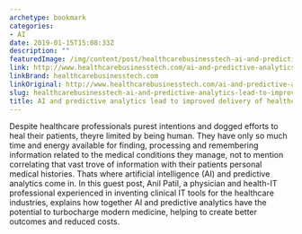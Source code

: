 ```yaml
---
archetype: bookmark
categories:
- AI
date: 2019-01-15T15:08:33Z
description: ""
featuredImage: /img/content/post/healthcarebusinesstech-ai-and-predictive-analytics-lead-to-improved-delivery-of-healthcare-services.JPG
link: http://www.healthcarebusinesstech.com/ai-and-predictive-analytics-lead-to-improved-delivery-of-healthcare-services/
linkBrand: healthcarebusinesstech.com
linkOriginal: http://www.healthcarebusinesstech.com/ai-and-predictive-analytics-lead-to-improved-delivery-of-healthcare-services/
slug: healthcarebusinesstech-ai-and-predictive-analytics-lead-to-improved-delivery-of-healthcare-services
title: AI and predictive analytics lead to improved delivery of healthcare services
---
```

Despite healthcare professionals purest intentions and dogged efforts to heal their patients, theyre limited by being human. They have only so much time and energy available for finding, processing and remembering information related to the medical conditions they manage, not to mention correlating that vast trove of information with their patients personal medical histories. Thats where artificial intelligence (AI) and predictive analytics come in. In this guest post, Anil Patil, a physician and health-IT professional experienced in inventing clinical IT tools for the healthcare industries, explains how together AI and predictive analytics have the potential to turbocharge modern medicine, helping to create better outcomes and reduced costs.

